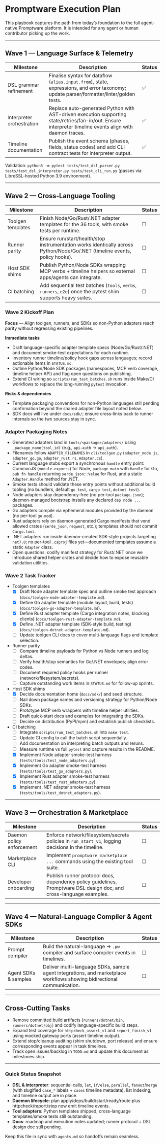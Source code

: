 # Promptware Execution Plan

This playbook captures the path from today’s foundation to the full agent-native Promptware platform. It is intended for any agent or human contributor picking up the work.

---

## Wave 1 — Language Surface & Telemetry

| Milestone | Description | Status |
| --- | --- | --- |
| DSL grammar refinement | Finalise syntax for dataflow (`alias.input.from`), state, expressions, and error taxonomy; update parser/formatter/linter/golden tests. | ✅ |
| Interpreter orchestration | Replace auto-generated Python with AST-driven execution supporting state/retries/fan-in/out. Ensure interpreter timeline events align with daemon traces. | ✅ |
| Timeline documentation | Publish the event schema (phases, fields, status codes) and add CLI contract tests for interpreter output. | ✅ |

Validation: `python3 -m pytest tests/test_dsl_parser.py tests/test_dsl_interpreter.py tests/test_cli_run.py` (passes via LibreSSL-hosted Python 3.9 environment).

---

## Wave 2 — Cross-Language Tooling

| Milestone | Description | Status |
| --- | --- | --- |
| Toolgen templates | Finish Node/Go/Rust/.NET adapter templates for the 36 tools, with smoke tests per runtime. | ☐ |
| Runner parity | Ensure run/start/health/stop instrumentation works identically across Python/Node/Go/.NET (timeline events, policy hooks). | ☐ |
| Host SDK shims | Publish Python/Node SDKs wrapping MCP verbs + timeline helpers so external apps/agents can integrate. | ☐ |
| CI batching | Add sequential test batches (`tools`, `verbs`, `runners`, `e2e`) once the pytest shim supports heavy suites. | ☐ |

### Wave 2 Kickoff Plan

**Focus** — Align toolgen, runners, and SDKs so non-Python adapters reach parity without regressing existing pipelines.

**Immediate tasks**
- Draft language-specific adapter template specs (Node/Go/Rust/.NET) and document smoke-test expectations for each runtime.
- Inventory runner timeline/policy hook gaps across languages; record actionable items in `STATUS.md`.
- Outline Python/Node SDK packages (namespaces, MCP verb coverage, timeline helper API) and flag open questions on publishing.
- Extend CI wiring so `scripts/run_test_batches.sh` runs inside Make/CI workflows to replace the long-running `pytest` invocation.

**Risks & dependencies**
- Template packaging conventions for non-Python languages still pending confirmation beyond the shared adapter file layout noted below.
- SDK docs will live under `docs/sdk/`; ensure cross-links back to runner internals so the two sources stay in sync.

### Adapter Packaging Notes

- Generated adapters land in `tools/<package>/adapters/` using `_package_name(tool_id)` (e.g., `api-auth` → `api_auth`).
- Filenames follow `ADAPTER_FILENAMES` in `cli/toolgen.py` (`adapter_node.js`, `adapter_go.go`, `adapter_rust.rs`, `Adapter.cs`).
- Current language stubs export a synchronous `handle` entry point: CommonJS (`module.exports`) for Node, `package main` with `Handle` for Go, `pub fn handle` returning `serde_json::Value` for Rust, and a static `Adapter.Handle` method for .NET.
- Smoke tests should validate these entry points without additional build tooling (no bundlers, default `go test`, `cargo test`, `dotnet test`).
- Node adapters stay dependency-free (no per-tool `package.json`); daemon-managed bootstrap installs any declared `dep node ...` packages.
- Go adapters compile via ephemeral modules provided by the daemon (no per-tool `go.mod`).
- Rust adapters rely on daemon-generated Cargo manifests that vend allowed crates (`serde_json`, `reqwest`, etc.); templates should not commit `Cargo.toml`.
- .NET adapters run inside daemon-created SDK-style projects targeting `net7.0`; no per-tool `.csproj` files yet—documented templates assume a static `Adapter` class.
- Open questions: codify manifest strategy for Rust/.NET once we introduce shared helper crates and decide how to expose reusable validation utilities.

### Wave 2 Task Tracker

- Toolgen templates
  - [x] Draft Node adapter template spec and outline smoke test approach (`docs/toolgen-node-adapter-template.md`).
  - [x] Define Go adapter template (module layout, build, tests) (`docs/toolgen-go-adapter-template.md`).
  - [x] Define Rust adapter template (Cargo integration notes, blocking clients) (`docs/toolgen-rust-adapter-template.md`).
  - [x] Define .NET adapter template (SDK-style build, testing) (`docs/toolgen-dotnet-adapter-template.md`).
  - [ ] Update toolgen CLI docs to cover multi-language flags and template selection.

- Runner parity
  - [ ] Compare timeline payloads for Python vs Node runners and log deltas.
  - [ ] Verify health/stop semantics for Go/.NET envelopes; align error codes.
  - [ ] Document required policy hooks per runner (network/filesystem/secrets).
  - [ ] Capture outstanding work items in `STATUS.md` for follow-up sprints.

- Host SDK shims
  - [x] Decide documentation home (`docs/sdk/`) and seed structure.
  - [ ] Nail down package names and versioning strategy for Python/Node SDKs.
  - [ ] Prototype MCP verb wrappers with timeline helper utilities.
  - [ ] Draft quick-start docs and examples for integrating the SDKs.
  - [ ] Decide on distribution (PyPI/npm) and establish publish checklists.

- CI batching
  - [ ] Integrate `scripts/run_test_batches.sh` into `make test`.
  - [ ] Update CI config to call the batch script sequentially.
  - [ ] Add documentation on interpreting batch outputs and reruns.
  - [ ] Measure runtime vs full `pytest` and capture results in the README.
  - [x] Implement Node adapter smoke-test harness (`tests/tools/test_node_adapters.py`).
  - [x] Implement Go adapter smoke-test harness (`tests/tools/test_go_adapters.py`).
  - [x] Implement Rust adapter smoke-test harness (`tests/tools/test_rust_adapters.py`).
  - [x] Implement .NET adapter smoke-test harness (`tests/tools/test_dotnet_adapters.py`).

---

## Wave 3 — Orchestration & Marketplace

| Milestone | Description | Status |
| --- | --- | --- |
| Daemon policy enforcement | Enforce network/filesystem/secrets policies in `run_start_v1`, logging decisions in the timeline. | ☐ |
| Marketplace CLI | Implement `promptware marketplace ...` commands using the existing tool suite. | ☐ |
| Developer onboarding | Publish runner protocol docs, dependency policy guidelines, Promptware DSL design doc, and cross-language examples. | ☐ |

---

## Wave 4 — Natural-Language Compiler & Agent SDKs

| Milestone | Description | Status |
| --- | --- | --- |
| Prompt compiler | Build the natural-language → `.pw` compiler and surface compiler events in timelines. | ☐ |
| Agent SDKs & samples | Deliver multi-language SDKs, sample agent integrations, and marketplace workflows showing bidirectional communication. | ☐ |

---

## Cross-Cutting Tasks

- Remove committed build artifacts (`runners/dotnet/bin`, `runners/dotnet/obj`) and codify language-specific build steps.
- Expand test coverage for `httpcheck_assert_v1` and `report_finish_v1` using mocked gateway ports (assert timeline output).
- Extend stop/cleanup auditing (shim shutdown, port release) and ensure corresponding events appear in task timelines.
- Track open issues/backlog in `TODO.md` and update this document as milestones ship.

---

### Quick Status Snapshot

- **DSL & interpreter**: sequential calls, `let`, `if/else`, `parallel`, `fanout`/`merge` (with slugified `case_*` labels + `cases` timeline metadata), list indexing, and timeline output are in place.
- **Daemon lifecycle**: plan apply/deps/build/start/ready/route plus httpcheck/report/stop now emit timeline events.
- **Tool adapters**: Python templates shipped; cross-language templates/smoke tests still outstanding.
- **Docs**: roadmap and execution notes updated; runner protocol + DSL design doc still pending.

Keep this file in sync with `agents.md` so handoffs remain seamless.
